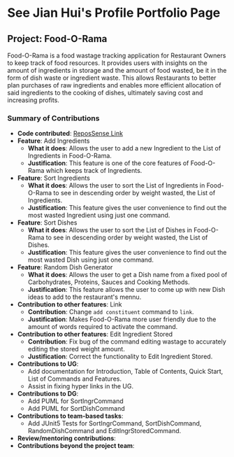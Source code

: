 # See Jian Hui's Profile Portfolio Page

## Project: Food-O-Rama
Food-O-Rama is a food wastage tracking application for 
Restaurant Owners to keep track of food resources. 
It provides users with insights on the amount of 
ingredients in storage and the amount of food wasted, 
be it in the form of dish waste or ingredient waste. 
This allows Restaurants to better plan purchases of raw ingredients 
and enables more efficient allocation of said ingredients to the cooking of dishes, 
ultimately saving cost and increasing profits.

### Summary of Contributions
* **Code contributed**: [ReposSense Link](https://nus-cs2113-ay2122s1.github.io/tp-dashboard/?search=jhsee5&sort=groupTitle&sortWithin=title&timeframe=commit&mergegroup=&groupSelect=groupByRepos&breakdown=true&checkedFileTypes=docs~functional-code~test-code~other&since=2021-09-25&tabOpen=true&tabType=authorship&zFR=false&tabAuthor=jhsee5&tabRepo=AY2122S1-CS2113T-W11-4%2Ftp%5Bmaster%5D&authorshipIsMergeGroup=false&authorshipFileTypes=docs~functional-code~test-code~other&authorshipIsBinaryFileTypeChecked=false)
* **Feature**: Add Ingredients
  * **What it does**: Allows the user to add a new Ingredient to the List of Ingredients in Food-O-Rama.
  * **Justification**: This feature is one of the core features of Food-O-Rama which keeps track of Ingredients.
* **Feature**: Sort Ingredients
  * **What it does**: Allows the user to sort the List of Ingredients in Food-O-Rama to see in descending order by weight wasted, the List of Ingredients. 
  * **Justification**: This feature gives the user convenience to find out the most wasted Ingredient using just one command.
* **Feature**: Sort Dishes
  * **What it does**: Allows the user to sort the List of Dishes in Food-O-Rama to see in descending order by weight wasted, the List of Dishes.
  * **Justification**: This feature gives the user convenience to find out the most wasted Dish using just one command.
* **Feature**: Random Dish Generator
  * **What it does**: Allows the user to get a Dish name from a fixed pool of Carbohydrates, Proteins, Sauces and Cooking Methods.
  * **Justification**: This feature allows the user to come up with new Dish ideas to add to the restaurant's mennu.
* **Contribution to other features**: Link
  * **Contribution**: Change `add constituent` command to `link`.
  * **Justification**: Makes Food-O-Rama more user friendly due to the amount of words required to activate the command.
* **Contribution to other features**: Edit Ingredient Stored
  * **Contribution**: Fix bug of the command editing wastage to accurately editing the stored weight amount.
  * **Justification**: Correct the functionality to Edit Ingredient Stored.
* **Contributions to UG**:
  * Add documentation for Introduction, Table of Contents, Quick Start, List of Commands and Features.
  * Assist in fixing hyper links in the UG.
* **Contributions to DG**:
  * Add PUML for SortIngrCommand
  * Add PUML for SortDishCommand
* **Contributions to team-based tasks**:
  * Add JUnit5 Tests for SortIngrCommand, SortDishCommand, RandomDishCommand and EditIngrStoredCommand.
* **Review/mentoring contributions**:
* **Contributions beyond the project team**: